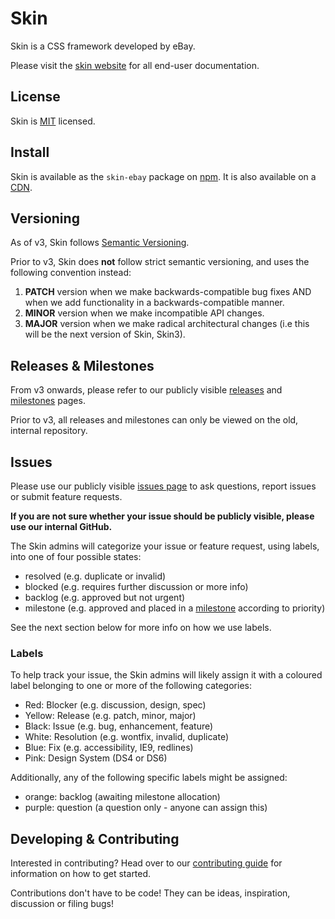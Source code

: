 # Skin

Skin is a CSS framework developed by eBay.

Please visit the [skin website](https://ebay.github.io/skin) for all end-user documentation.

## License

Skin is [MIT](LICENSE) licensed.

## Install

Skin is available as the `skin-ebay` package on [npm](https://www.npmjs.com/). It is also available on a [CDN](https://ebay.github.io/skin#cdn).

## Versioning

As of v3, Skin follows [Semantic Versioning](http://semver.org).

Prior to v3, Skin does **not** follow strict semantic versioning, and uses the following convention instead:

1. **PATCH** version when we make backwards-compatible bug fixes AND when we add functionality in a backwards-compatible manner.
1. **MINOR** version when we make incompatible API changes.
1. **MAJOR** version when we make radical architectural changes (i.e this will be the next version of Skin, Skin3).

## Releases &amp; Milestones

From v3 onwards, please refer to our publicly visible [releases](https://github.com/eBay/skin/releases) and [milestones](https://github.com/eBay/skin/milestones) pages.

Prior to v3, all releases and milestones can only be viewed on the old, internal repository.

## Issues

Please use our publicly visible [issues page](https://github.com/eBay/skin/issues) to ask questions, report issues or submit feature requests.

**If you are not sure whether your issue should be publicly visible, please use our internal GitHub.**

The Skin admins will categorize your issue or feature request, using labels, into one of four possible states:

* resolved (e.g. duplicate or invalid)
* blocked (e.g. requires further discussion or more info)
* backlog (e.g. approved but not urgent)
* milestone (e.g. approved and placed in a [milestone](https://github.com/eBay/skin/milestones) according to priority)

See the next section below for more info on how we use labels.

### Labels

To help track your issue, the Skin admins will likely assign it with a coloured label belonging to one or more of the following categories:

* Red: Blocker (e.g. discussion, design, spec)
* Yellow: Release (e.g. patch, minor, major)
* Black: Issue (e.g. bug, enhancement, feature)
* White: Resolution (e.g. wontfix, invalid, duplicate)
* Blue: Fix (e.g. accessibility, IE9, redlines)
* Pink: Design System (DS4 or DS6)

Additionally, any of the following specific labels might be assigned:

* orange: backlog (awaiting milestone allocation)
* purple: question (a question only - anyone can assign this)

## Developing &amp; Contributing

Interested in contributing? Head over to our [contributing guide](CONTRIBUTING.md) for information on how to get started.

Contributions don't have to be code! They can be ideas, inspiration, discussion or filing bugs!
